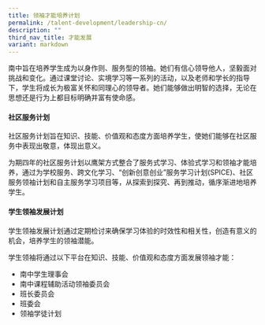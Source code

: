 ```yaml
---
title: 领袖才能培养计划
permalink: /talent-development/leadership-cn/
description: ""
third_nav_title: 才能发展
variant: markdown
---
```

南中旨在培养学生成为以身作则、服务型的领袖。她们有信心领导他人，坚毅面对挑战和变化。通过课堂讨论、实境学习等一系列的活动，以及老师和学长的指导下，学生将成长为极富关怀和同理心的领导者。她们能够做出明智的选择，无论在思想还是行为上都目标明确并富有使命感。

#### 社区服务计划

社区服务计划旨在知识、技能、价值观和态度方面培养学生，使她们能够在社区服务中表现出敬意，体现出意义。

为期四年的社区服务计划以鹰架方式整合了服务式学习、体验式学习和领袖才能培养，通过为学校服务、跨文化学习、“创新创意创业”服务学习计划(SPICE)、社区服务领袖计划和自主服务学习项目等，从探索到探究、再到推动，循序渐进地培养学生。

#### 学生领袖发展计划

学生领袖发展计划通过定期检讨来确保学习体验的时效性和相关性，创造有意义的机会，培养学生的领袖潜能。

学生领袖将通过以下平台在知识、技能、价值观和态度方面发展领袖才能：

*   南中学生理事会
*   南中课程辅助活动领袖委员会
*   班长委员会
*   班委会
*   领袖学徒计划